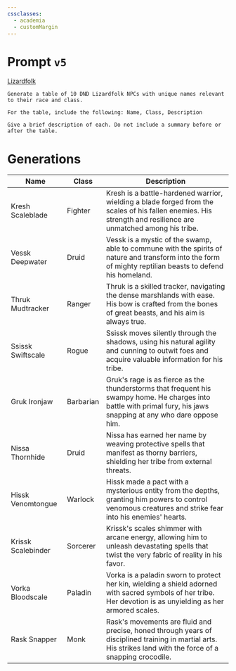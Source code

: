 ```yaml
---
cssclasses:
  - academia
  - customMargin
---
```

# Prompt ``v5``
[Lizardfolk](file:///D:\Documents\Notes\DND\DND\Quartz\DM\Homebrew\Sapient\Lizardfolk)
```
Generate a table of 10 DND Lizardfolk NPCs with unique names relevant to their race and class.

For the table, include the following: Name, Class, Description

Give a brief description of each. Do not include a summary before or after the table.
```

# Generations

| Name            | Class          | Description                                                                                                                                              |
|-----------------|----------------|----------------------------------------------------------------------------------------------------------------------------------------------------------|
| Kresh Scaleblade | Fighter        | Kresh is a battle-hardened warrior, wielding a blade forged from the scales of his fallen enemies. His strength and resilience are unmatched among his tribe.  |
| Vessk Deepwater | Druid          | Vessk is a mystic of the swamp, able to commune with the spirits of nature and transform into the form of mighty reptilian beasts to defend his homeland.     |
| Thruk Mudtracker | Ranger         | Thruk is a skilled tracker, navigating the dense marshlands with ease. His bow is crafted from the bones of great beasts, and his aim is always true.         |
| Ssissk Swiftscale | Rogue          | Ssissk moves silently through the shadows, using his natural agility and cunning to outwit foes and acquire valuable information for his tribe.              |
| Gruk Ironjaw     | Barbarian      | Gruk's rage is as fierce as the thunderstorms that frequent his swampy home. He charges into battle with primal fury, his jaws snapping at any who dare oppose him. |
| Nissa Thornhide  | Druid          | Nissa has earned her name by weaving protective spells that manifest as thorny barriers, shielding her tribe from external threats.                             |
| Hissk Venomtongue | Warlock        | Hissk made a pact with a mysterious entity from the depths, granting him powers to control venomous creatures and strike fear into his enemies' hearts.          |
| Krissk Scalebinder | Sorcerer       | Krissk's scales shimmer with arcane energy, allowing him to unleash devastating spells that twist the very fabric of reality in his favor.                        |
| Vorka Bloodscale | Paladin        | Vorka is a paladin sworn to protect her kin, wielding a shield adorned with sacred symbols of her tribe. Her devotion is as unyielding as her armored scales.    |
| Rask Snapper     | Monk           | Rask's movements are fluid and precise, honed through years of disciplined training in martial arts. His strikes land with the force of a snapping crocodile.    |